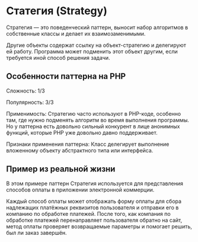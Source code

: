 # Статегия (Strategy)

Стратегия — это поведенческий паттерн, выносит набор алгоритмов в собственные классы и делает их взаимозаменимыми.

Другие объекты содержат ссылку на объект-стратегию и делегируют ей работу. Программа может подменить этот объект другим, если требуется иной способ решения задачи.

## Особенности паттерна на PHP

Сложность: 1/3

Популярность: 3/3


Применимость: Стратегию часто используют в PHP-коде, особенно там, где нужно подменять алгоритм во время выполнения программы. Но у паттерна есть довольно сильный конкурент в лице анонимных функций, которые PHP уже довольно давно поддерживает.

Признаки применения паттерна: Класс делегирует выполнение вложенному объекту абстрактного типа или интерфейса.

## Пример из реальной жизни


В этом примере паттерн Стратегия используется для представления способов оплаты в приложении электронной коммерции.

Каждый способ оплаты может отображать форму оплаты для сбора надлежащих платёжных реквизитов пользователя и отправки его в компанию по обработке платежей. После того, как компания по обработке платежей перенаправляет пользователя обратно на сайт, метод оплаты проверяет возвращаемые параметры и помогает решить, был ли заказ завершён.